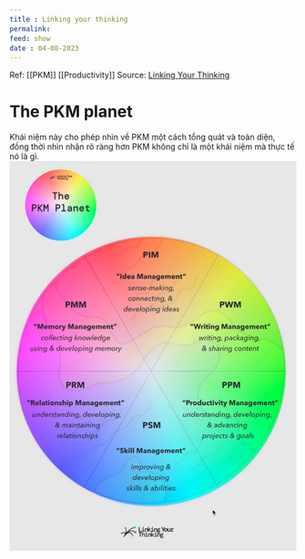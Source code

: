 ```yaml
---
title : Linking your thinking
permalink: 
feed: show
date : 04-08-2023
---
```


Ref: [[PKM]] [[Productivity]]
Source: [Linking Your Thinking](https://www.youtube.com/watch?v=Q2WBHyqRsxA&list=PL3NaIVgSlAVJKJf37XqEhUduqTBQ2e-sl&index=1&pp=iAQB&ab_channel=LinkingYourThinkingwithNickMilo)

# The PKM planet
Khái niệm này cho phép nhìn về PKM một cách tổng quát và toàn diện, đồng thời nhìn nhận rõ ràng hơn PKM không chỉ là một khái niệm mà thực tế nó là gì.
![](src/Pasted%20image%2020230804130859.png)


